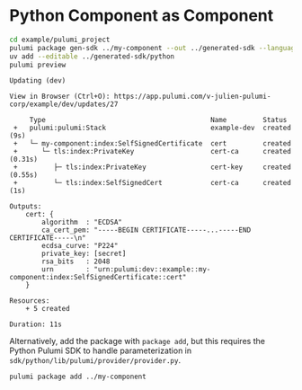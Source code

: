 # Python Component as Component

```bash
cd example/pulumi_project
pulumi package gen-sdk ../my-component --out ../generated-sdk --language python
uv add --editable ../generated-sdk/python
pulumi preview
```


```
Updating (dev)

View in Browser (Ctrl+O): https://app.pulumi.com/v-julien-pulumi-corp/example/dev/updates/27

     Type                                         Name         Status
 +   pulumi:pulumi:Stack                          example-dev  created (9s)
 +   └─ my-component:index:SelfSignedCertificate  cert         created
 +      └─ tls:index:PrivateKey                   cert-ca      created (0.31s)
 +         ├─ tls:index:PrivateKey                cert-key     created (0.55s)
 +         └─ tls:index:SelfSignedCert            cert-ca      created (1s)

Outputs:
    cert: {
        algorithm  : "ECDSA"
        ca_cert_pem: "-----BEGIN CERTIFICATE-----...-----END CERTIFICATE-----\n"
        ecdsa_curve: "P224"
        private_key: [secret]
        rsa_bits   : 2048
        urn        : "urn:pulumi:dev::example::my-component:index:SelfSignedCertificate::cert"
    }

Resources:
    + 5 created

Duration: 11s
```

Alternatively, add the package with `package add`, but this requires the Python Pulumi SDK to handle parameterization in `sdk/python/lib/pulumi/provider/provider.py`.

```bash
pulumi package add ../my-component
```

